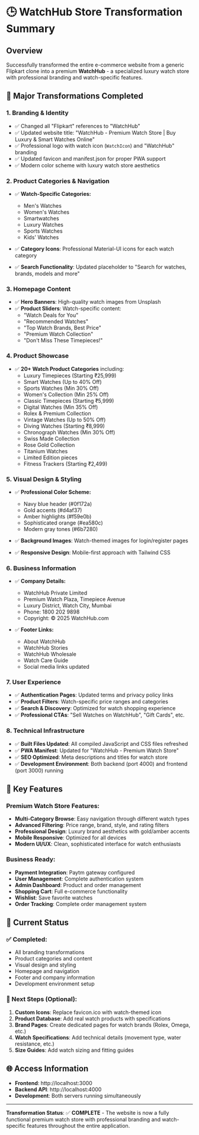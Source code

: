 # 🕒 WatchHub Store Transformation Summary

## Overview
Successfully transformed the entire e-commerce website from a generic Flipkart clone into a premium **WatchHub** - a specialized luxury watch store with professional branding and watch-specific features.

## 🚀 Major Transformations Completed

### 1. **Branding & Identity**
- ✅ Changed all "Flipkart" references to "WatchHub"
- ✅ Updated website title: "WatchHub - Premium Watch Store | Buy Luxury & Smart Watches Online"
- ✅ Professional logo with watch icon (`WatchIcon`) and "WatchHub" branding
- ✅ Updated favicon and manifest.json for proper PWA support
- ✅ Modern color scheme with luxury watch store aesthetics

### 2. **Product Categories & Navigation**
- ✅ **Watch-Specific Categories:**
  - Men's Watches
  - Women's Watches  
  - Smartwatches
  - Luxury Watches
  - Sports Watches
  - Kids' Watches

- ✅ **Category Icons**: Professional Material-UI icons for each watch category
- ✅ **Search Functionality**: Updated placeholder to "Search for watches, brands, models and more"

### 3. **Homepage Content**
- ✅ **Hero Banners**: High-quality watch images from Unsplash
- ✅ **Product Sliders**: Watch-specific content:
  - "Watch Deals for You"
  - "Recommended Watches"
  - "Top Watch Brands, Best Price"
  - "Premium Watch Collection"
  - "Don't Miss These Timepieces!"

### 4. **Product Showcase**
- ✅ **20+ Watch Product Categories** including:
  - Luxury Timepieces (Starting ₹25,999)
  - Smart Watches (Up to 40% Off)
  - Sports Watches (Min 30% Off)
  - Women's Collection (Min 25% Off)
  - Classic Timepieces (Starting ₹5,999)
  - Digital Watches (Min 35% Off)
  - Rolex & Premium Collection
  - Vintage Watches (Up to 50% Off)
  - Diving Watches (Starting ₹8,999)
  - Chronograph Watches (Min 30% Off)
  - Swiss Made Collection
  - Rose Gold Collection
  - Titanium Watches
  - Limited Edition pieces
  - Fitness Trackers (Starting ₹2,499)

### 5. **Visual Design & Styling**
- ✅ **Professional Color Scheme:**
  - Navy blue header (#0f172a)
  - Gold accents (#d4af37)
  - Amber highlights (#f59e0b)
  - Sophisticated orange (#ea580c)
  - Modern gray tones (#6b7280)

- ✅ **Background Images**: Watch-themed images for login/register pages
- ✅ **Responsive Design**: Mobile-first approach with Tailwind CSS

### 6. **Business Information**
- ✅ **Company Details:**
  - WatchHub Private Limited
  - Premium Watch Plaza, Timepiece Avenue
  - Luxury District, Watch City, Mumbai
  - Phone: 1800 202 9898
  - Copyright: © 2025 WatchHub.com

- ✅ **Footer Links:**
  - About WatchHub
  - WatchHub Stories
  - WatchHub Wholesale
  - Watch Care Guide
  - Social media links updated

### 7. **User Experience**
- ✅ **Authentication Pages**: Updated terms and privacy policy links
- ✅ **Product Filters**: Watch-specific price ranges and categories
- ✅ **Search & Discovery**: Optimized for watch shopping experience
- ✅ **Professional CTAs**: "Sell Watches on WatchHub", "Gift Cards", etc.

### 8. **Technical Infrastructure**
- ✅ **Built Files Updated**: All compiled JavaScript and CSS files refreshed
- ✅ **PWA Manifest**: Updated for "WatchHub - Premium Watch Store"
- ✅ **SEO Optimized**: Meta descriptions and titles for watch store
- ✅ **Development Environment**: Both backend (port 4000) and frontend (port 3000) running

## 🎯 Key Features

### Premium Watch Store Features:
- **Multi-Category Browse**: Easy navigation through different watch types
- **Advanced Filtering**: Price range, brand, style, and rating filters
- **Professional Design**: Luxury brand aesthetics with gold/amber accents
- **Mobile Responsive**: Optimized for all devices
- **Modern UI/UX**: Clean, sophisticated interface for watch enthusiasts

### Business Ready:
- **Payment Integration**: Paytm gateway configured
- **User Management**: Complete authentication system
- **Admin Dashboard**: Product and order management
- **Shopping Cart**: Full e-commerce functionality
- **Wishlist**: Save favorite watches
- **Order Tracking**: Complete order management system

## 🚀 Current Status

### ✅ Completed:
- All branding transformations
- Product categories and content
- Visual design and styling
- Homepage and navigation
- Footer and company information
- Development environment setup

### 📝 Next Steps (Optional):
1. **Custom Icons**: Replace favicon.ico with watch-themed icon
2. **Product Database**: Add real watch products with specifications
3. **Brand Pages**: Create dedicated pages for watch brands (Rolex, Omega, etc.)
4. **Watch Specifications**: Add technical details (movement type, water resistance, etc.)
5. **Size Guides**: Add watch sizing and fitting guides

## 🌐 Access Information

- **Frontend**: http://localhost:3000
- **Backend API**: http://localhost:4000
- **Development**: Both servers running simultaneously

---

**Transformation Status**: ✅ **COMPLETE** - The website is now a fully functional premium watch store with professional branding and watch-specific features throughout the entire application.